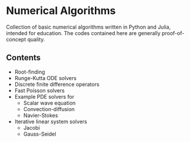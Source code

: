 # Numerical Algorithms

Collection of basic numerical algorithms written in Python and Julia, intended
for education. The codes contained here are generally proof-of-concept quality.

Contents
--------
- Root-finding
- Runge-Kutta ODE solvers
- Discrete finite difference operators
- Fast Poisson solvers
- Example PDE solvers for
    - Scalar wave equation
    - Convection-diffusion
    - Navier-Stokes
- Iterative linear system solvers
    - Jacobi
    - Gauss-Seidel


